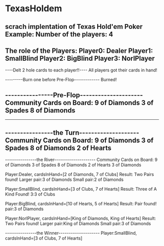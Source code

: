 # TexasHoldem
scrach
implentation of Texas Hold'em Poker
Example:
Number of the players: 4
---------------------------------------------
The role of the Players:
Player0: Dealer   Player1: SmallBlind   Player2: BigBlind   Player3: NorlPlayer
---------------------------------------------
----Delt 2 hole cards to each player!!----
    All players got their cards in hand!

---------Burn one before Pre-Flop-------------
             Burned!

----------------Pre-Flop---------------------
Community Cards on Board:
9 of Diamonds
3 of Spades
8 of Diamonds
--------
--------
----------------the Turn--------------------
Community Cards on Board:
9 of Diamonds
3 of Spades
8 of Diamonds
2 of Hearts
--------
----------------the River---------------------
Community Cards on Board:
9 of Diamonds
3 of Spades
8 of Diamonds
2 of Hearts
3 of Diamonds

Player:Dealer, cardsInHand=[2 of Diamonds, 7 of Clubs]
Result: Two Pairs found! Larger pair:3 of Diamonds Small pair:2 of Diamonds

Player:SmallBlind, cardsInHand=[3 of Clubs, 7 of Hearts]
Result: Three of A Kind Found! 3:3 of Clubs

Player:BigBlind, cardsInHand=[10 of Hearts, 5 of Hearts]
Result: Pair found! pair:3 of Diamonds

Player:NorlPlayer, cardsInHand=[King of Diamonds, King of Hearts]
Result: Two Pairs found! Larger pair:King of Diamonds Small pair:3 of Diamonds

----------------the Winner---------------------
Player:SmallBlind, cardsInHand=[3 of Clubs, 7 of Hearts]

